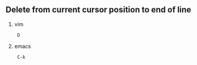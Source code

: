 Delete from current cursor position to end of line
--------------------------------------------------

1. vim

        D

1. emacs

        C-k